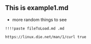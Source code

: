 ## This is example1.md
- more random things to see

```iframe
!!!!paste fileToLoad.md .md
```
```iframe
https://linux.die.net/man/1/curl true
```